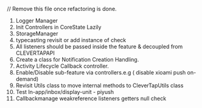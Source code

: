 // Remove this file once refactoring is done.
1. Logger Manager
2. Init Controllers in CoreState Lazily
3. StorageManager
4. typecasting revisit or add instance of check
5. All listeners should be passed inside the feature & decoupled from CLEVERTAPAPI
6. Create a class for Notification Creation Handling.
7. Activity Lifecycle Callback controller.
8. Enable/Disable sub-feature via controllers.e.g ( disable xioami push on-demand)
9. Revisit Utils class to move internal methods to CleverTapUtils class
10. Test In-app/inbox/display-unit - piyush
11. Callbackmanage weakreference listeners getters null check